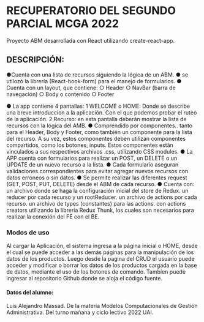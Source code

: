 # RECUPERATORIO DEL SEGUNDO PARCIAL MCGA 2022

Proyecto ABM desarrollada con React utilizando create-react-app.

## DESCRIPCIÓN:

●Cuenta con una lista de recursos siguiendo la lógica de un ABM.
● se utilozó la librería (React-hook-form) para el manejo de formularios. 
● Cuenta con un layout, que contiene:
    ○ Header
    ○ NavBar (barra de navegación)
    ○ Body o contenido
    ○ Footer
                                        
● La app contiene 4 pantallas:
    1 WELCOME o HOME: Donde se describe una breve introduccion a
        la aplicación. Con el que podemos probar el ruteo de la aplicación.
    2 Recurso: en esta pantalla deberán mostrar la lista de recursos con la lógica
    del AMB.
● Comprendido por componentes.. tanto para el Header, Body y Footer, como también un
componente para la lista del recurso. A su vez, estos componentes deben utilizan
componentes compartidos, como los botones, inputs. Estos componentes están vinculados a sus respectivos archivos .css, utilizando CSS modules.
● La APP cuenta con formularios para realizar un POST, un DELETE o un
UPDATE de un nuevo recurso a la lista.
● Cada formulario aseguran validaciones correspondientes para evitar
agregar nuevos recursos con datos erróneos o sin datos.
● Se permite realizar las diferentes request (GET, POST, PUT, DELETE) desde
el ABM de cada recurso.
● Cuenta con: un archivo donde se haga la configuración inicial del store de Redux.
 un reducer por cada recurso y un rootReducer.
 un archivo de actions por cada recurso.
 un archivo de types (constantes) para las actions.
 con actions creators utilizando la librería Redux Thunk, los cuales
son necesarios para realizar la conexión del FE con el BE.

### Modos de uso
Al cargar la Aplicación, el sistema ingresa a la página inicial o HOME, desde el cual se puede acceder a las demás páginas para la manipulación de los datos de los productos.
Luego desde la pagina del CRUD el usuario puede acceder y modificar o borrar los datos de los productos cargada en la base de datos, mediante el uso de los botones de comando.
Tambíen puede ingresar al repositorio Github donde se aloja el código fuente.

#### Datos del alumno:
Luis Alejandro Massad.
De la materia Modelos Computacionales  de Gestión Administrativa.
Del turno mañana y ciclo lectivo 2022 UAI.
